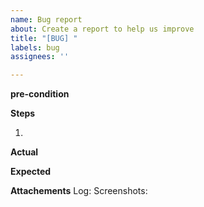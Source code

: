 ```yaml
---
name: Bug report
about: Create a report to help us improve
title: "[BUG] "
labels: bug
assignees: ''

---
```


**pre-condition**
<optional>

**Steps**
1. <mandatory>

**Actual**
<mandatory>

**Expected**
<mandatory>

**Attachements**
Log: <Attach>
Screenshots: <attach>
